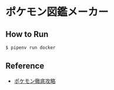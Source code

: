 # ポケモン図鑑メーカー

## How to Run

```sh
$ pipenv run docker
```

## Reference

- [ポケモン徹底攻略](https://yakkun.com/swsh/stats_list.htm?mode=all)
